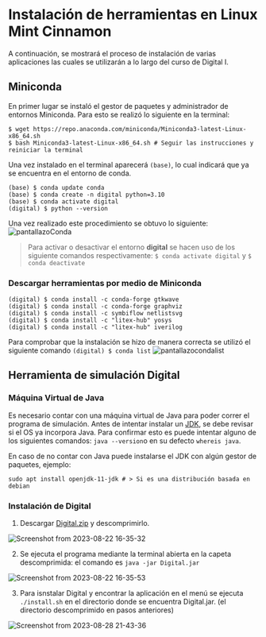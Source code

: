 # Instalación de herramientas en Linux Mint Cinnamon
A continuación, se mostrará el proceso de instalación de varias aplicaciones las cuales se utilizarán a lo largo del curso de Digital I.
## Miniconda
En primer lugar se instaló el gestor de paquetes y administrador de entornos Miniconda. Para esto se realizó lo siguiente en la terminal:
```console
$ wget https://repo.anaconda.com/miniconda/Miniconda3-latest-Linux-x86_64.sh
$ bash Miniconda3-latest-Linux-x86_64.sh # Seguir las instrucciones y reiniciar la terminal
```
Una vez instalado en el terminal aparecerá ```(base)```, lo cual indicará que ya se encuentra en el entorno de conda.

```
(base) $ conda update conda 
(base) $ conda create -n digital python=3.10 
(base) $ conda activate digital  
(digital) $ python --version 
```
Una vez realizado este procedimiento se obtuvo lo siguiente:
![pantallazoConda](https://github.com/Daniel-Porras/Digital-1-2023-2/assets/73449036/13a16e5b-81c6-4fa3-816c-eb8fd802b72a)

> Para activar o desactivar el entorno **digital** se hacen uso de los siguiente comandos respectivamente: ```$ conda activate digital``` y ```$ conda deactivate ```

### Descargar herramientas por medio de Miniconda
```
(digital) $ conda install -c conda-forge gtkwave 
(digital) $ conda install -c conda-forge graphviz
(digital) $ conda install -c symbiflow netlistsvg
(digital) $ conda install -c "litex-hub" yosys
(digital) $ conda install -c "litex-hub" iverilog
```
Para comprobar que la instalación se hizo de manera correcta se utilizó el siguiente comando ```(digital) $ conda list```
![pantallazocondalist](https://github.com/Daniel-Porras/Digital-1-2023-2/assets/73449036/2388e502-728b-447f-af78-0900fabb9e7f)

## Herramienta de simulación Digital
### Máquina Virtual de Java
Es necesario contar con una máquina virtual de Java para poder correr el programa de simulación. Antes de intentar instalar un [JDK](https://adoptium.net/), se debe revisar si el OS ya incorpora Java. Para confirmar esto es puede intentar alguno de los siguientes comandos: `java --version`o en su defecto `whereis java`.

En caso de no contar con Java puede instalarse el JDK con algún gestor de paquetes, ejemplo: 
```
sudo apt install openjdk-11-jdk # > Si es una distribución basada en debian
```
### Instalación de Digital
1. Descargar [Digital.zip](https://github.com/hneemann/Digital/releases/latest/download/Digital.zip) y descomprimirlo.

![Screenshot from 2023-08-22 16-35-32](https://github.com/Daniel-Porras/Digital-1-2023-2/assets/142681600/01333450-7e50-471f-ba18-07f296bd16f5)

2. Se ejecuta el programa mediante la terminal abierta en la capeta descomprimida: el comando es `java -jar Digital.jar`

![Screenshot from 2023-08-22 16-35-53](https://github.com/Daniel-Porras/Digital-1-2023-2/assets/142681600/4dcc4c10-0406-42a0-b014-252029cbcf47)

3. Para isnstalar Digital y encontrar la aplicación en el menú se ejecuta `./install.sh` en el directorio donde se encuentra Digital.jar. (el directorio descomprimido en pasos anteriores)

![Screenshot from 2023-08-28 21-43-36](https://github.com/Daniel-Porras/Digital-1-2023-2/assets/142681600/6fefbf60-c0cb-47d2-bff0-95fbf6269fb7)

